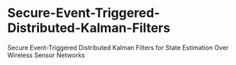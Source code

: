 # Secure-Event-Triggered-Distributed-Kalman-Filters
Secure Event-Triggered Distributed Kalman Filters for State Estimation Over Wireless Sensor Networks
